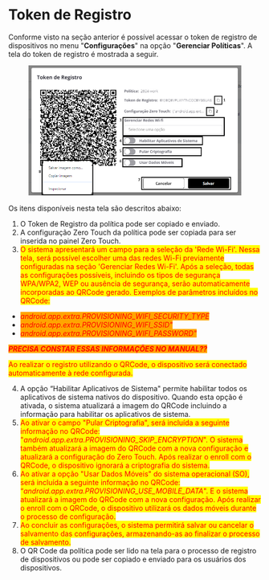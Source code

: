 # Token de Registro

Conforme visto na seção anterior é possível acessar o token de registro de dispositivos no menu "**Configurações**" na opção "**Gerenciar Políticas**". A tela do token de registro é mostrada a seguir.

<figure><img src="../../../.gitbook/assets/Captura de tela 2024-04-30 103515.png" alt=""><figcaption></figcaption></figure>

Os itens disponíveis nesta tela são descritos abaixo:&#x20;

1. O Token de Registro da política pode ser copiado e enviado.
2. A configuração Zero Touch da política pode ser copiada para ser inserida no painel Zero Touch.&#x20;
3. <mark style="color:red;">O sistema apresentará um campo para a seleção da 'Rede Wi-Fi'. Nessa tela, será possível escolher uma das redes Wi-Fi previamente configuradas na seção 'Gerenciar Redes Wi-Fi'. Após a seleção, todas as configurações possíveis, incluindo os tipos de segurança WPA/WPA2, WEP ou ausência de segurança, serão automaticamente incorporadas ao QRCode gerado. Exemplos de parâmetros incluídos no QRCode:</mark>

* _<mark style="color:red;background-color:orange;">android.app.extra.PROVISIONING\_WIFI\_SECURITY\_TYPE</mark>_
* _<mark style="color:red;background-color:orange;">android.app.extra.PROVISIONING\_WIFI\_SSID"</mark>_
* _<mark style="color:red;background-color:orange;">android.app.extra.PROVISIONING\_WIFI\_PASSWORD"</mark>_

_<mark style="color:red;background-color:orange;">**PRECISA CONSTAR ESSAS INFORMAÇÕES NO MANUAL??**</mark>_

<mark style="color:red;">Ao realizar o registro utilizando o QRCode, o dispositivo será conectado automaticamente à rede configurada.</mark>

4. A opção “Habilitar Aplicativos de Sistema" permite habilitar todos os aplicativos de sistema nativos do dispositivo.  Quando esta opção é ativada, o sistema atualizará a imagem do QRCode incluindo a informação para habilitar os aplicativos de sistema.
5. <mark style="color:red;">Ao ativar o campo "Pular Criptografia", será incluída a seguinte informação no QRCode: "</mark>_<mark style="color:red;">android.app.extra.PROVISIONING\_SKIP\_ENCRYPTION</mark>_<mark style="color:red;">". O sistema também atualizará a imagem do QRCode com a nova configuração e atualizará a configuração do Zero Touch. Após realizar o enroll com o QRCode, o dispositivo ignorará a criptografia do sistema.</mark>
6. <mark style="color:red;">Ao ativar a opção "Usar Dados Móveis" do sistema operacional (SO), será incluída a seguinte informação no QRCode: “</mark>_<mark style="color:red;">android.app.extra.PROVISIONING\_USE\_MOBILE\_DATA</mark>_<mark style="color:red;">". E o sistema atualizará a imagem do QRCode com a nova configuração.  Após realizar o enroll com o QRCode, o dispositivo utilizará os dados móveis durante o processo de configuração.</mark>
7. <mark style="color:red;">Ao concluir as configurações, o sistema permitirá salvar ou cancelar o salvamento das configurações, armazenando-as ao finalizar o processo de salvamento.</mark>
8. O QR Code da política pode ser lido na tela para o processo de registro de dispositivos ou pode ser copiado e enviado para os usuários dos dispositivos.
